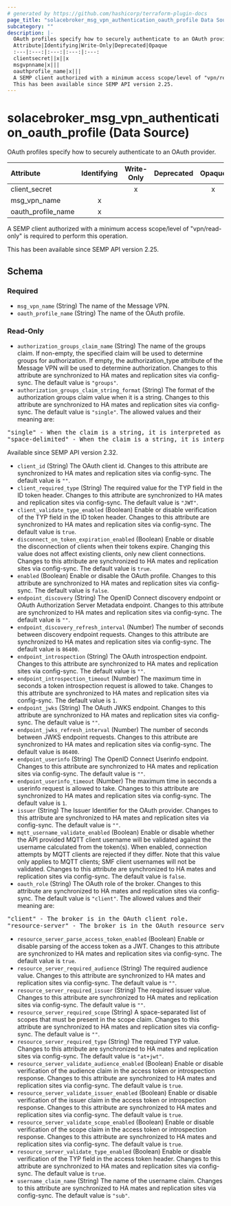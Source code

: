 ```yaml
---
# generated by https://github.com/hashicorp/terraform-plugin-docs
page_title: "solacebroker_msg_vpn_authentication_oauth_profile Data Source - solacebroker"
subcategory: ""
description: |-
  OAuth profiles specify how to securely authenticate to an OAuth provider.
  Attribute|Identifying|Write-Only|Deprecated|Opaque
  :---|:---:|:---:|:---:|:---:
  clientsecret||x||x
  msgvpnname|x|||
  oauthprofile_name|x|||
  A SEMP client authorized with a minimum access scope/level of "vpn/read-only" is required to perform this operation.
  This has been available since SEMP API version 2.25.
---
```


# solacebroker_msg_vpn_authentication_oauth_profile (Data Source)

OAuth profiles specify how to securely authenticate to an OAuth provider.


Attribute|Identifying|Write-Only|Deprecated|Opaque
:---|:---:|:---:|:---:|:---:
client_secret||x||x
msg_vpn_name|x|||
oauth_profile_name|x|||



A SEMP client authorized with a minimum access scope/level of "vpn/read-only" is required to perform this operation.

This has been available since SEMP API version 2.25.



<!-- schema generated by tfplugindocs -->
## Schema

### Required

- `msg_vpn_name` (String) The name of the Message VPN.
- `oauth_profile_name` (String) The name of the OAuth profile.

### Read-Only

- `authorization_groups_claim_name` (String) The name of the groups claim. If non-empty, the specified claim will be used to determine groups for authorization. If empty, the authorization_type attribute of the Message VPN will be used to determine authorization. Changes to this attribute are synchronized to HA mates and replication sites via config-sync. The default value is `"groups"`.
- `authorization_groups_claim_string_format` (String) The format of the authorization groups claim value when it is a string. Changes to this attribute are synchronized to HA mates and replication sites via config-sync. The default value is `"single"`. The allowed values and their meaning are:

<pre>
"single" - When the claim is a string, it is interpreted as as single group.
"space-delimited" - When the claim is a string, it is interpreted as a space-delimited list of groups, similar to the "scope" claim.
</pre>
 Available since SEMP API version 2.32.
- `client_id` (String) The OAuth client id. Changes to this attribute are synchronized to HA mates and replication sites via config-sync. The default value is `""`.
- `client_required_type` (String) The required value for the TYP field in the ID token header. Changes to this attribute are synchronized to HA mates and replication sites via config-sync. The default value is `"JWT"`.
- `client_validate_type_enabled` (Boolean) Enable or disable verification of the TYP field in the ID token header. Changes to this attribute are synchronized to HA mates and replication sites via config-sync. The default value is `true`.
- `disconnect_on_token_expiration_enabled` (Boolean) Enable or disable the disconnection of clients when their tokens expire. Changing this value does not affect existing clients, only new client connections. Changes to this attribute are synchronized to HA mates and replication sites via config-sync. The default value is `true`.
- `enabled` (Boolean) Enable or disable the OAuth profile. Changes to this attribute are synchronized to HA mates and replication sites via config-sync. The default value is `false`.
- `endpoint_discovery` (String) The OpenID Connect discovery endpoint or OAuth Authorization Server Metadata endpoint. Changes to this attribute are synchronized to HA mates and replication sites via config-sync. The default value is `""`.
- `endpoint_discovery_refresh_interval` (Number) The number of seconds between discovery endpoint requests. Changes to this attribute are synchronized to HA mates and replication sites via config-sync. The default value is `86400`.
- `endpoint_introspection` (String) The OAuth introspection endpoint. Changes to this attribute are synchronized to HA mates and replication sites via config-sync. The default value is `""`.
- `endpoint_introspection_timeout` (Number) The maximum time in seconds a token introspection request is allowed to take. Changes to this attribute are synchronized to HA mates and replication sites via config-sync. The default value is `1`.
- `endpoint_jwks` (String) The OAuth JWKS endpoint. Changes to this attribute are synchronized to HA mates and replication sites via config-sync. The default value is `""`.
- `endpoint_jwks_refresh_interval` (Number) The number of seconds between JWKS endpoint requests. Changes to this attribute are synchronized to HA mates and replication sites via config-sync. The default value is `86400`.
- `endpoint_userinfo` (String) The OpenID Connect Userinfo endpoint. Changes to this attribute are synchronized to HA mates and replication sites via config-sync. The default value is `""`.
- `endpoint_userinfo_timeout` (Number) The maximum time in seconds a userinfo request is allowed to take. Changes to this attribute are synchronized to HA mates and replication sites via config-sync. The default value is `1`.
- `issuer` (String) The Issuer Identifier for the OAuth provider. Changes to this attribute are synchronized to HA mates and replication sites via config-sync. The default value is `""`.
- `mqtt_username_validate_enabled` (Boolean) Enable or disable whether the API provided MQTT client username will be validated against the username calculated from the token(s). When enabled, connection attempts by MQTT clients are rejected if they differ. Note that this value only applies to MQTT clients; SMF client usernames will not be validated. Changes to this attribute are synchronized to HA mates and replication sites via config-sync. The default value is `false`.
- `oauth_role` (String) The OAuth role of the broker. Changes to this attribute are synchronized to HA mates and replication sites via config-sync. The default value is `"client"`. The allowed values and their meaning are:

<pre>
"client" - The broker is in the OAuth client role.
"resource-server" - The broker is in the OAuth resource server role.
</pre>
- `resource_server_parse_access_token_enabled` (Boolean) Enable or disable parsing of the access token as a JWT. Changes to this attribute are synchronized to HA mates and replication sites via config-sync. The default value is `true`.
- `resource_server_required_audience` (String) The required audience value. Changes to this attribute are synchronized to HA mates and replication sites via config-sync. The default value is `""`.
- `resource_server_required_issuer` (String) The required issuer value. Changes to this attribute are synchronized to HA mates and replication sites via config-sync. The default value is `""`.
- `resource_server_required_scope` (String) A space-separated list of scopes that must be present in the scope claim. Changes to this attribute are synchronized to HA mates and replication sites via config-sync. The default value is `""`.
- `resource_server_required_type` (String) The required TYP value. Changes to this attribute are synchronized to HA mates and replication sites via config-sync. The default value is `"at+jwt"`.
- `resource_server_validate_audience_enabled` (Boolean) Enable or disable verification of the audience claim in the access token or introspection response. Changes to this attribute are synchronized to HA mates and replication sites via config-sync. The default value is `true`.
- `resource_server_validate_issuer_enabled` (Boolean) Enable or disable verification of the issuer claim in the access token or introspection response. Changes to this attribute are synchronized to HA mates and replication sites via config-sync. The default value is `true`.
- `resource_server_validate_scope_enabled` (Boolean) Enable or disable verification of the scope claim in the access token or introspection response. Changes to this attribute are synchronized to HA mates and replication sites via config-sync. The default value is `true`.
- `resource_server_validate_type_enabled` (Boolean) Enable or disable verification of the TYP field in the access token header. Changes to this attribute are synchronized to HA mates and replication sites via config-sync. The default value is `true`.
- `username_claim_name` (String) The name of the username claim. Changes to this attribute are synchronized to HA mates and replication sites via config-sync. The default value is `"sub"`.
